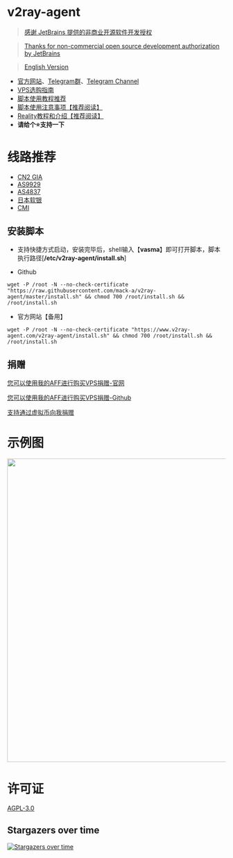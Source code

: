 # v2ray-agent

> [感谢 JetBrains 提供的非商业开源软件开发授权](https://www.jetbrains.com/?from=v2ray-agent)

> [Thanks for non-commercial open source development authorization by JetBrains](https://www.jetbrains.com/?from=v2ray-agent)

> [English Version](https://github.com/mack-a/v2ray-agent/blob/master/documents/en/README_EN.md)

- [官方网站](https://www.v2ray-agent.com/)、[Telegram群](https://t.me/technologyshare)、[Telegram Channel](https://t.me/v2rayAgentChannel)
- [VPS选购指南](https://www.v2ray-agent.com/archives/1679975663984)
- [脚本使用教程推荐](https://www.v2ray-agent.com/categories/jiao-cheng)
- [脚本使用注意事项【推荐阅读】](https://www.v2ray-agent.com/archives/1679931532764)
- [Reality教程和介绍【推荐阅读】](https://www.v2ray-agent.com/archives/1680104902581)
- **请给个⭐支持一下**

# 线路推荐

- [CN2 GIA](https://www.v2ray-agent.com/categories/vps)
- [AS9929](https://www.v2ray-agent.com/categories/vps)
- [AS4837](https://www.v2ray-agent.com/categories/vps)
- [日本软银](https://www.v2ray-agent.com/categories/vps)
- [CMI](https://www.v2ray-agent.com/categories/vps)

## 安装脚本

- 支持快捷方式启动，安装完毕后，shell输入【**vasma**】即可打开脚本，脚本执行路径[**/etc/v2ray-agent/install.sh**]

- Github

```
wget -P /root -N --no-check-certificate "https://raw.githubusercontent.com/mack-a/v2ray-agent/master/install.sh" && chmod 700 /root/install.sh && /root/install.sh
```

- 官方网站【备用】
```
wget -P /root -N --no-check-certificate "https://www.v2ray-agent.com/v2ray-agent/install.sh" && chmod 700 /root/install.sh && /root/install.sh
```


## 捐赠

[您可以使用我的AFF进行购买VPS捐赠-官网](https://www.v2ray-agent.com/categories/vps)

[您可以使用我的AFF进行购买VPS捐赠-Github](https://github.com/mack-a/v2ray-agent/blob/master/documents/donation_aff.md)

[支持通过虚拟币向我捐赠](https://www.v2ray-agent.com/1679123834836)


# 示例图

<img src="https://raw.githubusercontent.com/mack-a/v2ray-agent/master/fodder/install/install.jpg" width=700>

# 许可证

[AGPL-3.0](https://github.com/mack-a/v2ray-agent/blob/master/LICENSE)

## Stargazers over time

[![Stargazers over time](https://starchart.cc/mack-a/v2ray-agent.svg)](https://starchart.cc/mack-a/v2ray-agent)
